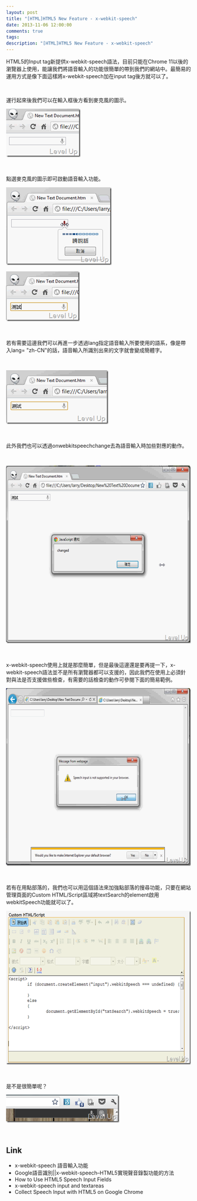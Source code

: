 ```yaml
---
layout: post
title: "[HTML]HTML5 New Feature - x-webkit-speech"
date: 2013-11-06 12:00:00
comments: true
tags: 
description: "[HTML]HTML5 New Feature - x-webkit-speech"
---
```

<p>
	HTML5的Input tag新提供x-webkit-speech語法，目前只能在Chrome 11以後的瀏覽器上使用，能讓我們將語音輸入的功能很簡單的帶到我們的網站中。最簡易的運用方式是像下面這樣將x-webkit-speech加在input tag後方就可以了。</p>
<script src="\images\posts\4c7c9536-cf32-4c67-b33c-911f15226dff\5703874.js?file=gistfile1.html"></script>
<p>
	 </p>
<p>
	運行起來後我們可以在輸入框後方看到麥克風的圖示。</p>
<p>
	<img alt="image" border="0" height="132" src="\images\posts\4c7c9536-cf32-4c67-b33c-911f15226dff\image_thumb.png" style="border-bottom: 0px; border-left: 0px; border-top: 0px; border-right: 0px" width="203" /></p>
<p>
	 </p>
<p>
	點選麥克風的圖示即可啟動語音輸入功能。</p>
<p>
	<img alt="image" border="0" height="212" src="\images\posts\4c7c9536-cf32-4c67-b33c-911f15226dff\image_thumb_1.png" style="border-bottom: 0px; border-left: 0px; border-top: 0px; border-right: 0px" width="288" /></p>
<p>
	<img alt="image" border="0" height="136" src="\images\posts\4c7c9536-cf32-4c67-b33c-911f15226dff\image_thumb_2.png" style="border-bottom: 0px; border-left: 0px; border-top: 0px; border-right: 0px" width="201" /></p>
<p>
	 </p>
<p>
	若有需要這邊我們可以再進一步透過lang指定語音輸入所要使用的語系，像是帶入lang= "zh-CN"的話，語音輸入所識別出來的文字就會變成簡體字。</p>
<script src="\images\posts\4c7c9536-cf32-4c67-b33c-911f15226dff\5703874.js?file=gistfile2.html"></script>
<p>
	 </p>
<p>
	<img alt="image" border="0" height="147" src="\images\posts\4c7c9536-cf32-4c67-b33c-911f15226dff\image_thumb_5.png" style="border-bottom: 0px; border-left: 0px; border-top: 0px; border-right: 0px" width="279" /></p>
<p>
	 </p>
<p>
	此外我們也可以透過onwebkitspeechchange去為語音輸入時加些對應的動作。</p>
<script src="\images\posts\4c7c9536-cf32-4c67-b33c-911f15226dff\5703874.js?file=gistfile3.html"></script>
<p>
	 </p>
<p>
	<img alt="image" border="0" height="484" src="\images\posts\4c7c9536-cf32-4c67-b33c-911f15226dff\image_thumb_4.png" style="border-bottom: 0px; border-left: 0px; border-top: 0px; border-right: 0px" width="602" /></p>
<p>
	 </p>
<p>
	x-webkit-speech使用上就是那麼簡單，但是最後這邊還是要再提一下，x-webkit-speech語法並不是所有瀏覽器都可以支援的，因此我們在使用上必須針對與法是否支援做些檢查，有需要的話檢查的動作可參閱下面的簡易範例。</p>
<script src="\images\posts\4c7c9536-cf32-4c67-b33c-911f15226dff\5703874.js?file=gistfile4.html"></script>
<p>
	<img alt="image" border="0" height="484" src="\images\posts\4c7c9536-cf32-4c67-b33c-911f15226dff\image_thumb_3.png" style="border-bottom: 0px; border-left: 0px; border-top: 0px; border-right: 0px" width="644" /></p>
<p>
	 </p>
<p>
	若有在用點部落的，我們也可以用這個語法來加強點部落的搜尋功能，只要在網站管理頁面的Custom HTML/Script區域將textSearch的element啟用webkitSpeech功能就可以了。</p>
<p>
	<img alt="image" border="0" height="419" src="\images\posts\4c7c9536-cf32-4c67-b33c-911f15226dff\image_thumb_6.png" style="border-bottom: 0px; border-left: 0px; border-top: 0px; border-right: 0px" width="644" /></p>
<p>
	 </p>
<p>
	是不是很簡單呢？</p>
<p>
	<img alt="image" border="0" height="76" src="\images\posts\4c7c9536-cf32-4c67-b33c-911f15226dff\image_thumb_7.png" style="border-bottom: 0px; border-left: 0px; border-top: 0px; border-right: 0px" width="309" /></p>
<p>
	 </p>
<h2>
	Link</h2>
<ul>
	<li>
		x-webkit-speech 語音輸入功能</li>
	<li>
		Google語音識別||x-webkit-speech–HTML5實現聲音錄製功能的方法</li>
	<li>
		How to Use HTML5 Speech Input Fields</li>
	<li>
		x-webkit-speech input and textareas</li>
	<li>
		Collect Speech Input with HTML5 on Google Chrome</li>
</ul>
